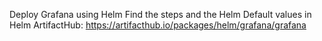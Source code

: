 Deploy Grafana using Helm
Find the steps and the Helm Default values in Helm ArtifactHub:
                                                  https://artifacthub.io/packages/helm/grafana/grafana
